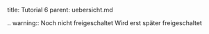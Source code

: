 title: Tutorial 6
parent: uebersicht.md

.. warning:: Noch nicht freigeschaltet
    Wird erst später freigeschaltet
